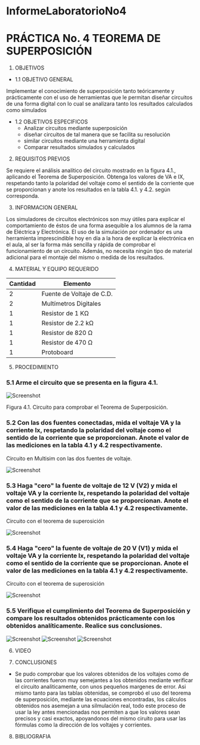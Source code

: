 InformeLaboratorioNo4
==========================
# PRÁCTICA No. 4 TEOREMA DE SUPERPOSICIÓN 
1. OBJETIVOS
* 1.1 OBJETIVO GENERAL

Implementar el conocimiento de superposición tanto teóricamente y prácticamente con el uso de herramientas que le permitan diseñar circuitos de una forma digital con lo cual se analizara tanto los resultados calculados como simulados 

* 1.2 OBJETIVOS ESPECIFICOS
  * Analizar circuitos mediante superposición
  * diseñar circuitos de tal manera que se facilita su resolución 
  * similar circuitos mediante una herramienta digital 
  * Comparar resultados simulados y calculados 

2. REQUISITOS PREVIOS

Se requiere el análisis analítico del circuito mostrado en la figura 4.1., aplicando el Teorema de Superposición. Obtenga los valores de VA e IX, respetando tanto la   polaridad del voltaje como el sentido de la corriente que se proporcionan y anote los resultados en la tabla 4.1. y 4.2. según corresponda.

3. INFORMACION GENERAL 

Los simuladores de circuitos electrónicos son muy útiles para explicar el comportamiento de éstos de una forma asequible a los alumnos de la rama de Eléctrica y Electrónica. El uso de la simulación por ordenador es una herramienta imprescindible hoy en día a la hora de explicar la electrónica en el aula, al ser la forma más sencilla y rápida de comprobar el funcionamiento de un circuito. Además, no necesita ningún tipo de material adicional para el montaje del mismo o medida de los resultados.

4. MATERIAL Y EQUIPO REQUERIDO

| Cantidad | Elemento | 
| --------- | --------- | 
| 2 | Fuente de Voltaje de C.D. | 
| 2 | Multímetros Digitales | 
| 1 | Resistor de 1 KΩ |
| 1 | Resistor de 2.2 kΩ | 
| 1 | Resistor de 820 Ω |
| 1 | Resistor de 470 Ω |
| 1 | Protoboard |

5. PROCEDIMIENTO

### 5.1 Arme el circuito que se presenta en la figura 4.1.

 ![Screenshot]()
 
Figura 4.1. Circuito para comprobar el Teorema de Superposición.

### 5.2 Con las dos fuentes conectadas, mida el voltaje VA y la corriente Ix, respetando la polaridad del voltaje como el sentido de la corriente que se proporcionan. Anote el valor de las mediciones en la tabla 4.1 y 4.2 respectivamente.

 Circuito en Multisim con las dos fuentes de voltaje.

 ![Screenshot]()
 
### 5.3 Haga "cero" la fuente de voltaje de 12 V (V2) y mida el voltaje VA y la corriente Ix, respetando la polaridad del voltaje como el sentido de la corriente que se proporcionan. Anote el valor de las mediciones en la tabla 4.1 y 4.2 respectivamente.

Circuito con el teorema de superosición

 ![Screenshot]()

### 5.4 Haga "cero" la fuente de voltaje de 20 V (V1) y mida el voltaje VA y la corriente Ix, respetando la polaridad del voltaje como el sentido de la corriente que se proporcionan. Anote el valor de las mediciones en la tabla 4.1 y 4.2 respectivamente.

Circuito con el teorema de superosición

 ![Screenshot]()

### 5.5 Verifique el cumplimiento del Teorema de Superposición y compare los resultados obtenidos prácticamente con los obtenidos analíticamente. Realice sus conclusiones.

![Screenshot]()
![Screenshot]()
![Screenshot]()

6. VIDEO



7. CONCLUSIONES

 - Se pudo comprobar que los valores obtenidos de los voltajes como de las corrientes fueron muy semejantes a los obtenidos mediante verificar el circuito analiticamente, con unos pequeños margenes de error.
Asi mismo tanto para las tablas obtenidas, se comprobó el uso del teorema de superposición, mediante las ecuaciones encontradas, los cálculos obtenidos nos asemejan a una silmulación real, todo este proceso de usar la ley antes mencionadas nos permiten a que los valores sean precisos y casi exactos, apoyandonos del mismo ciruito para usar las fórmulas como la dirección de los voltajes y corrientes.

8. BIBLIOGRAFIA

